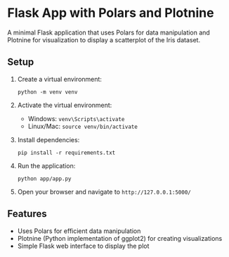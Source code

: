 # Flask App with Polars and Plotnine

A minimal Flask application that uses Polars for data manipulation and Plotnine for visualization to display a scatterplot of the Iris dataset.

## Setup

1. Create a virtual environment:
   ```
   python -m venv venv
   ```

2. Activate the virtual environment:
   - Windows: `venv\Scripts\activate`
   - Linux/Mac: `source venv/bin/activate`

3. Install dependencies:
   ```
   pip install -r requirements.txt
   ```

4. Run the application:
   ```
   python app/app.py
   ```

5. Open your browser and navigate to `http://127.0.0.1:5000/`

## Features

- Uses Polars for efficient data manipulation
- Plotnine (Python implementation of ggplot2) for creating visualizations
- Simple Flask web interface to display the plot 
